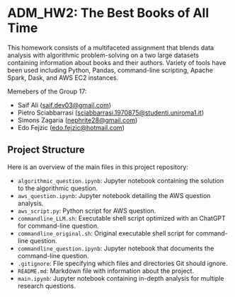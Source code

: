# ADM_HW2: The Best Books of All Time

This homework consists of a multifaceted assignment that blends data analysis with algorithmic problem-solving on a two large datasets containing information about books and their authors. Variety of tools have been used including Python, Pandas, command-line scripting, Apache Spark, Dask, and AWS EC2 instances.

Memebers of the Group 17:   
- Saif Ali (saif.dev03@gmail.com)
- Pietro Sciabbarrasi (sciabbarrasi.1970875@studenti.uniroma1.it)
- Simons Zagaria (nephrite28@gmail.com)
- Edo Fejzic (edo.fejzic@hotmail.com)

## Project Structure

Here is an overview of the main files in this project repository:

- `algorithmic_question.ipynb`: Jupyter notebook containing the solution to the algorithmic question.
- `aws_question.ipynb`: Jupyter notebook detailing the AWS question analysis.
- `aws_script.py`: Python script for AWS question.
- `commandline_LLM.sh`: Executable shell script optimized with an ChatGPT for command-line question.
- `commandline_original.sh`: Original executable shell script for command-line question.
- `commandline_question.ipynb`: Jupyter notebook that documents the command-line question.
- `.gitignore`: File specifying which files and directories Git should ignore.
- `README.md`: Markdown file with information about the project.
- `main.ipynb`: Jupyter notebook containing in-depth analysis for multiple research questions.

